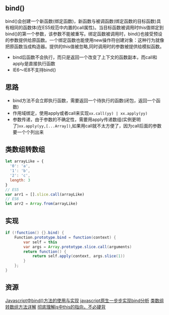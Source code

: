 ## bind()

bind()会创建一个新函数(绑定函数)，新函数与被调函数(绑定函数的目标函数)具有相同的函数体(在ES5规范中内置的call属性)。当目标函数被调用时this值绑定到bind()的第一个参数，该参数不能被重写。绑定函数被调用时，bind()也接受预设的参数提供给原函数。一个绑定函数也能使用new操作符创建对象：这种行为就像把原函数当成构造器。提供的this值被忽略,同时调用时的参数被提供给模拟函数。

* bind后函数不会执行，而只是返回一个改变了上下文的函数副本，而call和apply是直接执行函数
* IE6～IE8不支持bind()

## 思路

* bind方法不会立即执行函数，需要返回一个待执行的函数(闭包，返回一个函数)
* 作用域绑定，使用apply或者call来实现`xx.call(yy) | xx.apply(yy)`
* 参数传递，由于参数的不确定性，需要用apply传递数组(实例更明了)`xx.apply(yy,[...Array])`,如果用call就不太方便了，因为call后面的参数要一个个列出来

## 类数组转数组

```javascript
let arrayLike = {
  '0': 'a',
  '1': 'b',
  '2': 'c',
  length: 3
}
// ES5
var arr1 = [].slice.call(arrayLike)
// ES6
let arr2 = Array.from(arrayLike)
```


## 实现

```java
if (!function() {}.bind) {
    Function.prototype.bind = function(context) {
        var self = this
        var args = Array.prototype.slice.call(arguments)
        return function() {
            return self.apply(context, args.slice(1))
        }
    };
}
```

## 资源

[Javascript中bind()方法的使用与实现](http://www.cnblogs.com/chenpingzhao/p/4883995.html)
[javascript原生一步步实现bind分析](https://segmentfault.com/a/1190000007342882)
[类数组转数组方法详解](https://blog.csdn.net/u013084331/article/details/51210444)
[彻底理解js中this的指向，不必硬背](https://www.cnblogs.com/pssp/p/5216085.html)